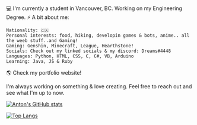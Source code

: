 💻 I'm currently a student in Vancouver, BC. Working on my Engineering Degree. ⚡️
A bit about me:

    Nationality: 🇨🇦
    Personal interests: food, hiking, developin games & bots, anime.. all the weeb stuff..and Gaming!
    Gaming: Genshin, Minecraft, League, Hearthstone!
    Socials: Check out my linked socials & my discord: Dreams#4448
    Languages: Python, HTML, CSS, C, C#, VB, Arduino
    Learning: Java, JS & Ruby 
    
🌎 Check my portfolio website!

I'm always working on something & love creating. 
Feel free to reach out and see what I'm up to now.

[![Anton's GitHub stats](https://github-readme-stats.vercel.app/api?username=SchoIar)](https://github.com/anuraghazra/github-readme-stats)

[![Top Langs](https://github-readme-stats.vercel.app/api/top-langs/?username=SchoIar)](https://github.com/anuraghazra/github-readme-stats)

